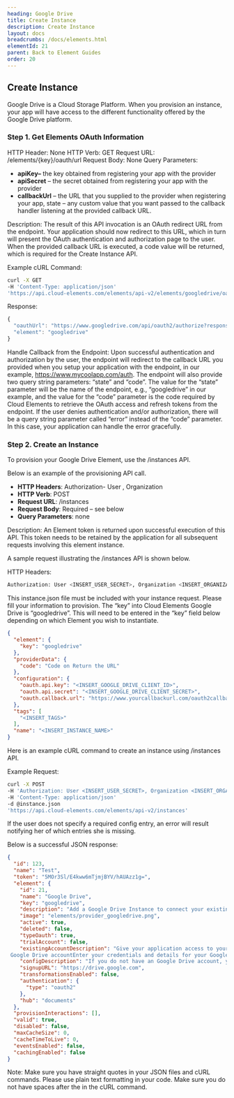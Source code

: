 ```yaml
---
heading: Google Drive
title: Create Instance
description: Create Instance
layout: docs
breadcrumbs: /docs/elements.html
elementId: 21
parent: Back to Element Guides
order: 20
---
```


## Create Instance

Google Drive is a Cloud Storage Platform. When you provision an instance, your app will have access to the different functionality offered by the Google Drive platform.

### Step 1. Get Elements OAuth Information

HTTP Header: None
HTTP Verb: GET
Request URL: /elements/{key}/oauth/url
Request Body: None
Query Parameters:

* __apiKey–__ the key obtained from registering your app with the provider
* __apiSecret__ – the secret obtained from registering your app with the provider
* __callbackUrl__ – the URL that you supplied to the provider when registering your app, state – any custom value that you want passed to the callback handler listening at the provided callback URL.

Description: The result of this API invocation is an OAuth redirect URL from the endpoint. Your application should now redirect to this URL, which in turn will present the OAuth authentication and authorization page to the user. When the provided callback URL is executed, a code value will be returned, which is required for the Create Instance API.

Example cURL Command:

```bash
curl -X GET
-H 'Content-Type: application/json'
'https://api.cloud-elements.com/elements/api-v2/elements/googledrive/oauth/url?apiKey=fake_Google Drive_api_key&apiSecret=fake_Google Drive_api_secret&callbackUrl=https://www.mycoolapp.com/auth&state=googledrive'
```

Response:

```javascript
{
  "oauthUrl": "https://www.googledrive.com/api/oauth2/authorize?response_type=code&client_id=insert_googledrive_client_id0&redirect_uri=https://www.mycoolapp.com/auth&state=googledrive",
  "element": "googledrive"
}
```

Handle Callback from the Endpoint:
Upon successful authentication and authorization by the user, the endpoint will redirect to the callback URL you provided when you setup your application with the endpoint, in our example, https://www.mycoolapp.com/auth. The endpoint will also provide two query string parameters: “state” and “code”. The value for the “state” parameter will be the name of the endpoint, e.g., “googledrive” in our example, and the value for the “code” parameter is the code required by Cloud Elements to retrieve the OAuth access and refresh tokens from the endpoint. If the user denies authentication and/or authorization, there will be a query string parameter called “error” instead of the “code” parameter. In this case, your application can handle the error gracefully.

### Step 2. Create an Instance

To provision your Google Drive Element, use the /instances API.

Below is an example of the provisioning API call.

* __HTTP Headers__: Authorization- User <user secret>, Organization <organization secret>
* __HTTP Verb__: POST
* __Request URL__: /instances
* __Request Body__: Required – see below
* __Query Parameters__: none

Description: An Element token is returned upon successful execution of this API. This token needs to be retained by the application for all subsequent requests involving this element instance.

A sample request illustrating the /instances API is shown below.

HTTP Headers:

```bash
Authorization: User <INSERT_USER_SECRET>, Organization <INSERT_ORGANIZATION_SECRET>

```
This instance.json file must be included with your instance request.  Please fill your information to provision.  The “key” into Cloud Elements Google Drive is “googledrive”.  This will need to be entered in the “key” field below depending on which Element you wish to instantiate.

```json
{
  "element": {
    "key": "googledrive"
  },
  "providerData": {
    "code": "Code on Return the URL"
  },
  "configuration": {
    "oauth.api.key": "<INSERT_GOOGLE_DRIVE_CLIENT_ID>",
    "oauth.api.secret": "<INSERT_GOOGLE_DRIVE_CLIENT_SECRET>",
    "oauth.callback.url": "https://www.yourcallbackurl.com/oauth2callback"
  },
  "tags": [
    "<INSERT_TAGS>"
  ],
  "name": "<INSERT_INSTANCE_NAME>"
}
```

Here is an example cURL command to create an instance using /instances API.

Example Request:

```bash
curl -X POST
-H 'Authorization: User <INSERT_USER_SECRET>, Organization <INSERT_ORGANIZATION_SECRET>'
-H 'Content-Type: application/json'
-d @instance.json
'https://api.cloud-elements.com/elements/api-v2/instances'
```

If the user does not specify a required config entry, an error will result notifying her of which entries she is missing.

Below is a successful JSON response:

```json
{
  "id": 123,
  "name": "Test",
  "token": "5MOr3Sl/E4kww6mTjmjBYV/hAUAzz1g=",
  "element": {
    "id": 21,
    "name": "Google Drive",
    "key": "googledrive",
    "description": "Add a Google Drive Instance to connect your existing Google Drive account to the Documents Hub, allowing you to manage files and folders. You will need your Google Drive account information to add an instance.",
    "image": "elements/provider_googledrive.png",
    "active": true,
    "deleted": false,
    "typeOauth": true,
    "trialAccount": false,
    "existingAccountDescription": "Give your application access to your existing
 Google Drive accountEnter your credentials and details for your Google Drive Account",
    "configDescription": "If you do not have an Google Drive account, you can create one at Google Drive Signup",
    "signupURL": "https://drive.google.com",
    "transformationsEnabled": false,
    "authentication": {
      "type": "oauth2"
    },
    "hub": "documents"
  },
  "provisionInteractions": [],
  "valid": true,
  "disabled": false,
  "maxCacheSize": 0,
  "cacheTimeToLive": 0,
  "eventsEnabled": false,
  "cachingEnabled": false
}
```

Note:  Make sure you have straight quotes in your JSON files and cURL commands.  Please use plain text formatting in your code.  Make sure you do not have spaces after the in the cURL command.
